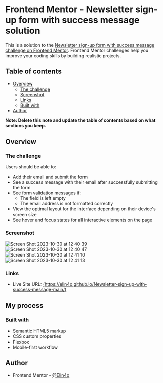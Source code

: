 # Frontend Mentor - Newsletter sign-up form with success message solution

This is a solution to the [Newsletter sign-up form with success message challenge on Frontend Mentor](https://www.frontendmentor.io/challenges/newsletter-signup-form-with-success-message-3FC1AZbNrv). Frontend Mentor challenges help you improve your coding skills by building realistic projects. 

## Table of contents

- [Overview](#overview)
  - [The challenge](#the-challenge)
  - [Screenshot](#screenshot)
  - [Links](#links)
  - [Built with](#built-with)
- [Author](#author)

**Note: Delete this note and update the table of contents based on what sections you keep.**

## Overview

### The challenge

Users should be able to:

- Add their email and submit the form
- See a success message with their email after successfully submitting the form
- See form validation messages if:
  - The field is left empty
  - The email address is not formatted correctly
- View the optimal layout for the interface depending on their device's screen size
- See hover and focus states for all interactive elements on the page

### Screenshot

![Screen Shot 2023-10-30 at 12 40 39](https://github.com/Elin4o/Newsletter-sign-up-with-success-message-main/assets/61417642/b4570dde-919c-45b4-90a5-8b97b1f08b23)
![Screen Shot 2023-10-30 at 12 40 47](https://github.com/Elin4o/Newsletter-sign-up-with-success-message-main/assets/61417642/ad27c150-eeb4-4aa1-934a-7a6c833d9d4f)
![Screen Shot 2023-10-30 at 12 41 10](https://github.com/Elin4o/Newsletter-sign-up-with-success-message-main/assets/61417642/1b55c845-9b91-4fa3-9a65-b2ed482f12b0)
![Screen Shot 2023-10-30 at 12 41 13](https://github.com/Elin4o/Newsletter-sign-up-with-success-message-main/assets/61417642/6a7b4005-804a-4ca0-b08e-7e5239e54b6a)


### Links

- Live Site URL: [(https://elin4o.github.io/Newsletter-sign-up-with-success-message-main/)](https://your-live-site-url.com)

## My process

### Built with

- Semantic HTML5 markup
- CSS custom properties
- Flexbox
- Mobile-first workflow

## Author

- Frontend Mentor - [@Elin4o](https://www.frontendmentor.io/profile/yourusername)
